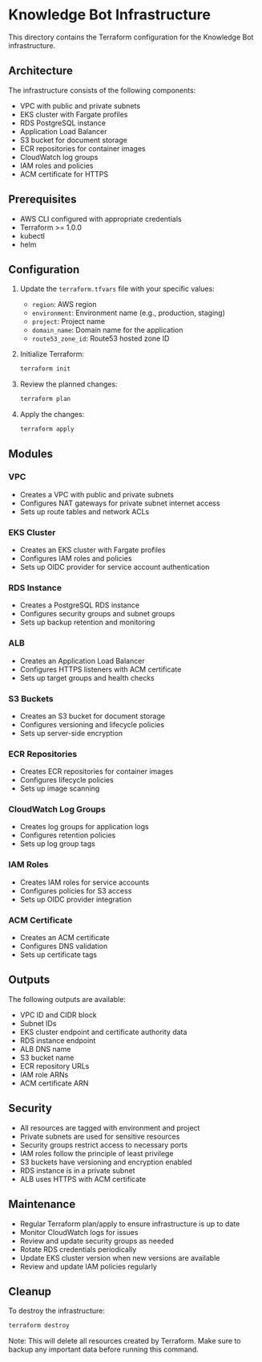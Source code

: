 # Knowledge Bot Infrastructure

This directory contains the Terraform configuration for the Knowledge Bot infrastructure.

## Architecture

The infrastructure consists of the following components:

- VPC with public and private subnets
- EKS cluster with Fargate profiles
- RDS PostgreSQL instance
- Application Load Balancer
- S3 bucket for document storage
- ECR repositories for container images
- CloudWatch log groups
- IAM roles and policies
- ACM certificate for HTTPS

## Prerequisites

- AWS CLI configured with appropriate credentials
- Terraform >= 1.0.0
- kubectl
- helm

## Configuration

1. Update the `terraform.tfvars` file with your specific values:
   - `region`: AWS region
   - `environment`: Environment name (e.g., production, staging)
   - `project`: Project name
   - `domain_name`: Domain name for the application
   - `route53_zone_id`: Route53 hosted zone ID

2. Initialize Terraform:
   ```bash
   terraform init
   ```

3. Review the planned changes:
   ```bash
   terraform plan
   ```

4. Apply the changes:
   ```bash
   terraform apply
   ```

## Modules

### VPC

- Creates a VPC with public and private subnets
- Configures NAT gateways for private subnet internet access
- Sets up route tables and network ACLs

### EKS Cluster

- Creates an EKS cluster with Fargate profiles
- Configures IAM roles and policies
- Sets up OIDC provider for service account authentication

### RDS Instance

- Creates a PostgreSQL RDS instance
- Configures security groups and subnet groups
- Sets up backup retention and monitoring

### ALB

- Creates an Application Load Balancer
- Configures HTTPS listeners with ACM certificate
- Sets up target groups and health checks

### S3 Buckets

- Creates an S3 bucket for document storage
- Configures versioning and lifecycle policies
- Sets up server-side encryption

### ECR Repositories

- Creates ECR repositories for container images
- Configures lifecycle policies
- Sets up image scanning

### CloudWatch Log Groups

- Creates log groups for application logs
- Configures retention policies
- Sets up log group tags

### IAM Roles

- Creates IAM roles for service accounts
- Configures policies for S3 access
- Sets up OIDC provider integration

### ACM Certificate

- Creates an ACM certificate
- Configures DNS validation
- Sets up certificate tags

## Outputs

The following outputs are available:

- VPC ID and CIDR block
- Subnet IDs
- EKS cluster endpoint and certificate authority data
- RDS instance endpoint
- ALB DNS name
- S3 bucket name
- ECR repository URLs
- IAM role ARNs
- ACM certificate ARN

## Security

- All resources are tagged with environment and project
- Private subnets are used for sensitive resources
- Security groups restrict access to necessary ports
- IAM roles follow the principle of least privilege
- S3 buckets have versioning and encryption enabled
- RDS instance is in a private subnet
- ALB uses HTTPS with ACM certificate

## Maintenance

- Regular Terraform plan/apply to ensure infrastructure is up to date
- Monitor CloudWatch logs for issues
- Review and update security groups as needed
- Rotate RDS credentials periodically
- Update EKS cluster version when new versions are available
- Review and update IAM policies regularly

## Cleanup

To destroy the infrastructure:

```bash
terraform destroy
```

Note: This will delete all resources created by Terraform. Make sure to backup any important data before running this command. 